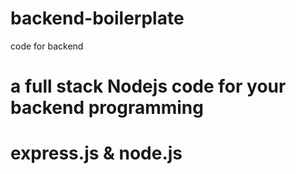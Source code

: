# backend-boilerplate
code for backend 
# a full stack Nodejs code for your backend programming
# express.js & node.js
